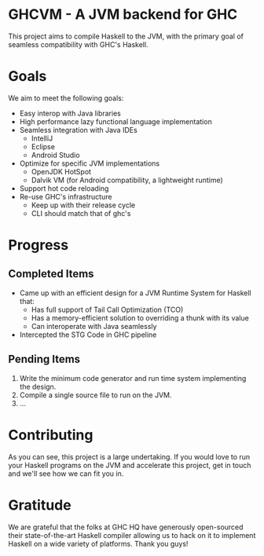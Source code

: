 # GHCVM - A JVM backend for GHC

This project aims to compile Haskell to the JVM, with the primary goal of seamless compatibility with GHC's Haskell.

# Goals 

We aim to meet the following goals:

- Easy interop with Java libraries
- High performance lazy functional language implementation
- Seamless integration with Java IDEs
  - IntelliJ
  - Eclipse
  - Android Studio
- Optimize for specific JVM implementations
  - OpenJDK HotSpot
  - Dalvik VM (for Android compatibility, a lightweight runtime)
- Support hot code reloading 
- Re-use GHC's infrastructure
  - Keep up with their release cycle
  - CLI should match that of ghc's

# Progress

## Completed Items
- Came up with an efficient design for a JVM Runtime System for Haskell that:
  - Has full support of Tail Call Optimization (TCO)
  - Has a memory-efficient solution to overriding a thunk with its value
  - Can interoperate with Java seamlessly
- Intercepted the STG Code in GHC pipeline

## Pending Items
1. Write the minimum code generator and run time system implementing the design. 
2. Compile a single source file to run on the JVM.
3. ...

# Contributing

As you can see, this project is a large undertaking. If you would love to run your Haskell programs on the JVM and accelerate this project, get in touch and we'll see how we can fit you in.

# Gratitude

We are grateful that the folks at GHC HQ have generously open-sourced their state-of-the-art Haskell compiler allowing us to hack on it to implement Haskell on a wide variety of platforms. Thank you guys!
